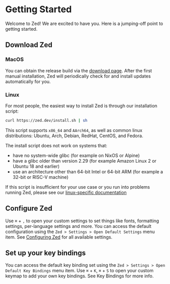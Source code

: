 # Getting Started

Welcome to Zed! We are excited to have you. Here is a jumping-off point to getting started.

## Download Zed

### MacOS

You can obtain the release build via the [download page](https://zed.dev/download). After the first manual installation, Zed will periodically check for and install updates automatically for you.

### Linux

For most people, the easiest way to install Zed is through our installation script:

```sh
curl https://zed.dev/install.sh | sh
```

This script supports `x86_64` and `AArch64`, as well as common linux distributions: Ubuntu, Arch, Debian, RedHat, CentOS, and Fedora.

The install script does not work on systems that:
* have no system-wide glibc (for example on NixOS or Alpine)
* have a glibc older than version 2.29 (for example Amazon Linux 2 or Ubuntu 18 and earlier)
* use an architecture other than 64-bit Intel or 64-bit ARM (for example a 32-bit or RISC-V machine)

If this script is insufficient for your use case or you run into problems running Zed, please see our [linux-specific documentation](./linux.md)

## Configure Zed

Use `⌘` + `,` to open your custom settings to set things like fonts, formatting settings, per-language settings and more. You can access the default configuration using the `Zed > Settings > Open Default Settings` menu item. See [Configuring Zed](./configuring-zed.md) for all available settings.

## Set up your key bindings

You can access the default key binding set using the `Zed > Settings > Open Default Key Bindings` menu item. Use `⌘` + `K`, `⌘` + `S` to open your custom keymap to add your own key bindings. See Key Bindings for more info.
